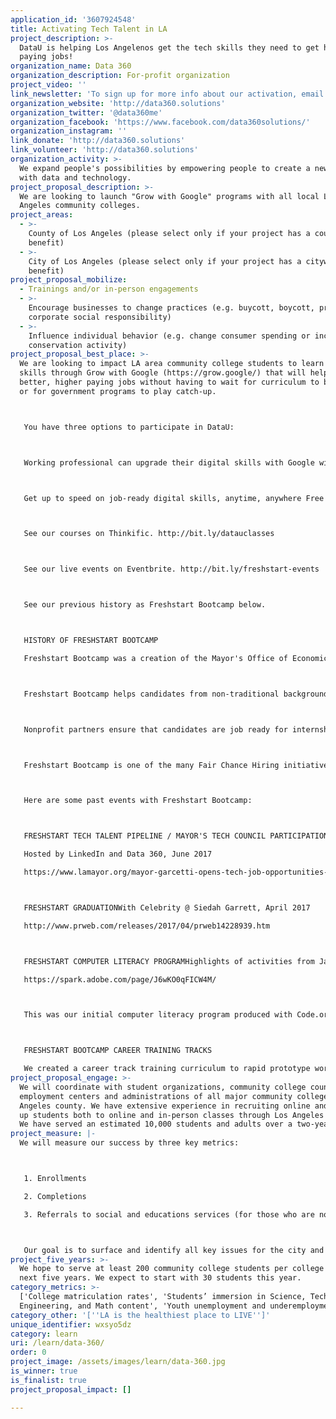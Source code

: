 ```yaml
---
application_id: '3607924548'
title: Activating Tech Talent in LA
project_description: >-
  DataU is helping Los Angelenos get the tech skills they need to get high
  paying jobs!
organization_name: Data 360
organization_description: For-profit organization
project_video: ''
link_newsletter: 'To sign up for more info about our activation, email admin@data360.solutions.'
organization_website: 'http://data360.solutions'
organization_twitter: '@data360me'
organization_facebook: 'https://www.facebook.com/data360solutions/'
organization_instagram: ''
link_donate: 'http://data360.solutions'
link_volunteer: 'http://data360.solutions'
organization_activity: >-
  We expand people's possibilities by empowering people to create a new future
  with data and technology.
project_proposal_description: >-
  We are looking to launch "Grow with Google" programs with all local Los
  Angeles community colleges.
project_areas:
  - >-
    County of Los Angeles (please select only if your project has a countywide
    benefit)
  - >-
    City of Los Angeles (please select only if your project has a citywide
    benefit)
project_proposal_mobilize:
  - Trainings and/or in-person engagements
  - >-
    Encourage businesses to change practices (e.g. buycott, boycott, promote
    corporate social responsibility)
  - >-
    Influence individual behavior (e.g. change consumer spending or increase
    conservation activity)
project_proposal_best_place: >-
  We are looking to impact LA area community college students to learn key tech
  skills through Grow with Google (https://grow.google/) that will help them get
  better, higher paying jobs without having to wait for curriculum to be updated
  or for government programs to play catch-up.



   You have three options to participate in DataU:



   Working professional can upgrade their digital skills with Google with the Grow with Google program. See the free courses here: http://bit.ly/growwithgoogle-skills



   Get up to speed on job-ready digital skills, anytime, anywhere Free training videos designed to prepare you for an evolving job market



   See our courses on Thinkific. http://bit.ly/datauclasses



   See our live events on Eventbrite. http://bit.ly/freshstart-events



   See our previous history as Freshstart Bootcamp below.



   HISTORY OF FRESHSTART BOOTCAMP

   Freshstart Bootcamp was a creation of the Mayor's Office of Economic Opportunity and with key feedback from Ms. Jan Perry. We are excited about the expansion of the program and look forward to collaborating with each of your WorkSource centers more deeply.



   Freshstart Bootcamp helps candidates from non-traditional backgrounds learn computer science fundamentals and develop careers in the technology industry with major corporations. Trainees — ages 16 to 60 — learn about computational thinking, algorithms, functions, conditionals, abstraction, relay programming and the internet.



   Nonprofit partners ensure that candidates are job ready for internships in companies. We are passionate and committed to providing sustainable and long-term economic opportunities for those in Los Angeles in technology using the best of technology.



   Freshstart Bootcamp is one of the many Fair Chance Hiring initiatives sponsored by the Mayor’s Office of Economic Opportunity that create employment opportunities for historically disadvantaged communities in Los Angeles.



   Here are some past events with Freshstart Bootcamp:



   FRESHSTART TECH TALENT PIPELINE / MAYOR'S TECH COUNCIL PARTICIPATION

   Hosted by LinkedIn and Data 360, June 2017

   https://www.lamayor.org/mayor-garcetti-opens-tech-job-opportunities-young-people



   FRESHSTART GRADUATIONWith Celebrity @ Siedah Garrett, April 2017

   http://www.prweb.com/releases/2017/04/prweb14228939.htm



   FRESHSTART COMPUTER LITERACY PROGRAMHighlights of activities from January 2017 to April 2017

   https://spark.adobe.com/page/J6wKO0qFICW4M/



   This was our initial computer literacy program produced with Code.org. Our websites are currently undergoing maintenance and a change with our hosting provider. They should be up around the holiday or after.



   FRESHSTART BOOTCAMP CAREER TRAINING TRACKS

   We created a career track training curriculum to rapid prototype working professionals changing careers by offering specialized training for product management, data analysis, big data and other important skills for entry level jobs in tech. See our past events at http://bit.ly/freshstart-events.
project_proposal_engage: >-
  We will coordinate with student organizations, community college counselors,
  employment centers and administrations of all major community colleges in Los
  Angeles county. We have extensive experience in recruiting online and signing
  up students both to online and in-person classes through Los Angeles county.
  We have served an estimated 10,000 students and adults over a two-year period.
project_measure: |-
  We will measure our success by three key metrics:



   1. Enrollments

   2. Completions

   3. Referrals to social and educations services (for those who are not able to complete the courses)



   Our goal is to surface and identify all key issues for the city and county of Los Angeles to understand the true and tangible barriers to gaining tech skills in the young adult population, specifically those who are enrolled at community colleges.
project_five_years: >-
  We hope to serve at least 200 community college students per college in the
  next five years. We expect to start with 30 students this year.
category_metrics: >-
  ['College matriculation rates', 'Students’ immersion in Science, Technology,
  Engineering, and Math content', 'Youth unemployment and underemployment']
category_other: '[''LA is the healthiest place to LIVE'']'
unique_identifier: wxsyo5dz
category: learn
uri: /learn/data-360/
order: 0
project_image: /assets/images/learn/data-360.jpg
is_winner: true
is_finalist: true
project_proposal_impact: []

---
```

